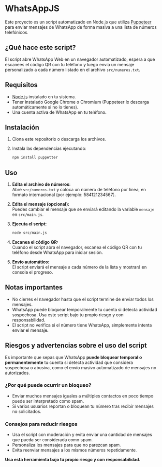 # WhatsAppJS

Este proyecto es un script automatizado en Node.js que utiliza [Puppeteer](https://pptr.dev/) para enviar mensajes de WhatsApp de forma masiva a una lista de números telefónicos.

## ¿Qué hace este script?

El script abre WhatsApp Web en un navegador automatizado, espera a que escanees el código QR con tu teléfono y luego envía un mensaje personalizado a cada número listado en el archivo `src/numeros.txt`.

## Requisitos

- [Node.js](https://nodejs.org/) instalado en tu sistema.
- Tener instalado Google Chrome o Chromium (Puppeteer lo descarga automáticamente si no lo tienes).
- Una cuenta activa de WhatsApp en tu teléfono.

## Instalación

1. Clona este repositorio o descarga los archivos.
2. Instala las dependencias ejecutando:

   ```sh
   npm install puppetter

## Uso

1. **Edita el archivo de números:**  
   Abre `src/numeros.txt` y coloca un número de teléfono por línea, en formato internacional (por ejemplo: 584121234567).

2. **Edita el mensaje (opcional):**  
   Puedes cambiar el mensaje que se enviará editando la variable `mensaje` en `src/main.js`.

3. **Ejecuta el script:**

   ```sh
   node src/main.js


4. **Escanea el código QR:**  
   Cuando el script abra el navegador, escanea el código QR con tu teléfono desde WhatsApp para iniciar sesión.

5. **Envío automático:**  
   El script enviará el mensaje a cada número de la lista y mostrará en consola el progreso.

## Notas importantes

- No cierres el navegador hasta que el script termine de enviar todos los mensajes.
- WhatsApp puede bloquear temporalmente tu cuenta si detecta actividad sospechosa. Usa este script bajo tu propio riesgo y con responsabilidad.
- El script no verifica si el número tiene WhatsApp, simplemente intenta enviar el mensaje.

## Riesgos y advertencias sobre el uso del script

Es importante que sepas que WhatsApp **puede bloquear temporal o permanentemente** tu cuenta si detecta actividad que considera sospechosa o abusiva, como el envío masivo automatizado de mensajes no autorizados.

### ¿Por qué puede ocurrir un bloqueo?

- Enviar muchos mensajes iguales a múltiples contactos en poco tiempo puede ser interpretado como spam.
- Si varios usuarios reportan o bloquean tu número tras recibir mensajes no solicitados.

### Consejos para reducir riesgos

- Usa el script con moderación y evita enviar una cantidad de mensajes que pueda ser considerada como spam.
- Personaliza los mensajes para que no parezcan spam.
- Evita reenviar mensajes a los mismos números repetidamente.

**Usa esta herramienta bajo tu propio riesgo y con responsabilidad.**
